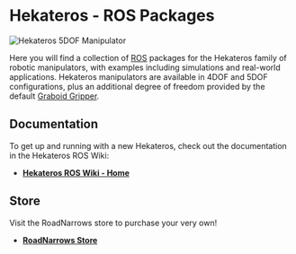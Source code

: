 Hekateros - **ROS** Packages
=

![Hekateros 5DOF Manipulator](http://www.roadnarrows.com/r-and-d/Hekateros/img/hek_git.png)

Here you will find a collection of [ROS](http://ros.org) packages for the
Hekateros family of robotic manipulators, with examples including simulations
and real-world applications. Hekateros manipulators are available in 4DOF and
5DOF configurations, plus an additional degree of freedom provided by the
default [Graboid Gripper](http://www.roadnarrows-store.com/roadnarrows-graboid-series-d.html). 

## Documentation
To get up and running with a new Hekateros, check out the documentation in the Hekateros ROS Wiki:
* [**Hekateros ROS Wiki - Home**](https://github.com/roadnarrows-robotics/hekateros/wiki)

## Store
Visit the RoadNarrows store to purchase your very own!
* [**RoadNarrows Store**](http://www.roadnarrows-store.com/hekateros-arm.html)
